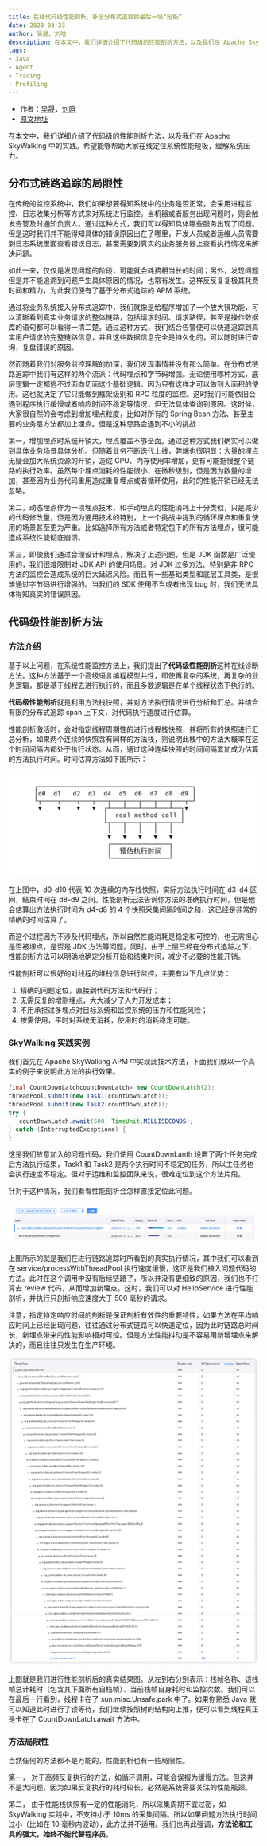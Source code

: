```yaml
---
title: 在线代码级性能剖析，补全分布式追踪的最后一块“短板”
date: 2020-03-23
author: 吴晟、刘晗
description: 在本文中，我们详细介绍了代码级的性能剖析方法，以及我们在 Apache SkyWalking 中的实践。希望能够帮助大家在线定位系统性能短板，缓解系统压力。
tags:
- Java
- Agent
- Tracing
- Profiling
---
```


- 作者：[吴晟](https://github.com/wu-sheng)，[刘晗](https://github.com/mrproliu)
- [原文地址](https://www.infoq.cn/article/CWUOl1JA0EyXw0CxQ4Zm)

在本文中，我们详细介绍了代码级的性能剖析方法，以及我们在 Apache SkyWalking 中的实践。希望能够帮助大家在线定位系统性能短板，缓解系统压力。

## 分布式链路追踪的局限性

在传统的监控系统中，我们如果想要得知系统中的业务是否正常，会采用进程监控、日志收集分析等方式来对系统进行监控。当机器或者服务出现问题时，则会触发告警及时通知负责人。通过这种方式，我们可以得知具体哪些服务出现了问题。但是这时我们并不能得知具体的错误原因出在了哪里，开发人员或者运维人员需要到日志系统里面查看错误日志，甚至需要到真实的业务服务器上查看执行情况来解决问题。

如此一来，仅仅是发现问题的阶段，可能就会耗费相当长的时间；另外，发现问题但是并不能追溯到问题产生具体原因的情况，也常有发生。这样反反复复极其耗费时间和精力，为此我们便有了基于分布式追踪的 APM 系统。

通过将业务系统接入分布式追踪中，我们就像是给程序增加了一个放大镜功能，可以清晰看到真实业务请求的整体链路，包括请求时间、请求路径，甚至是操作数据库的语句都可以看得一清二楚。通过这种方式，我们结合告警便可以快速追踪到真实用户请求的完整链路信息，并且这些数据信息完全是持久化的，可以随时进行查询，复盘错误的原因。

然而随着我们对服务监控理解的加深，我们发现事情并没有那么简单。在分布式链路追踪中我们有这样的两个流派：代码埋点和字节码增强。无论使用哪种方式，底层逻辑一定都逃不过面向切面这个基础逻辑。因为只有这样才可以做到大面积的使用。这也就决定了它只能做到框架级别和 RPC 粒度的监控。这时我们可能依旧会遇到程序执行缓慢或者响应时间不稳定等情况，但无法具体查询到原因。这时候，大家很自然的会考虑到增加埋点粒度，比如对所有的 Spring Bean 方法、甚至主要的业务层方法都加上埋点。但是这种思路会遇到不小的挑战：

第一，增加埋点时系统开销大，埋点覆盖不够全面。通过这种方式我们确实可以做到具体业务场景具体分析。但随着业务不断迭代上线，弊端也很明显：大量的埋点无疑会加大系统资源的开销，造成 CPU、内存使用率增加，更有可能拖慢整个链路的执行效率。虽然每个埋点消耗的性能很小，在微秒级别，但是因为数量的增加，甚至因为业务代码重用造成重复埋点或者循环使用，此时的性能开销已经无法忽略。

第二，动态埋点作为一项埋点技术，和手动埋点的性能消耗上十分类似，只是减少的代码修改量，但是因为通用技术的特别，上一个挑战中提到的循环埋点和重复使用的场景甚至更为严重。比如选择所有方法或者特定包下的所有方法埋点，很可能造成系统性能彻底崩溃。

第三，即使我们通过合理设计和埋点，解决了上述问题，但是 JDK 函数是广泛使用的，我们很难限制对 JDK API 的使用场景。对 JDK 过多方法、特别是非 RPC 方法的监控会造成系统的巨大延迟风险。而且有一些基础类型和底层工具类，是很难通过字节码进行增强的。当我们的 SDK 使用不当或者出现 bug 时，我们无法具体得知真实的错误原因。

## 代码级性能剖析方法

### 方法介绍

基于以上问题，在系统性能监控方法上，我们提出了**代码级性能剖析**这种在线诊断方法。这种方法基于一个高级语言编程模型共性，即使再复杂的系统，再复杂的业务逻辑，都是基于线程去进行执行的，而且多数逻辑是在单个线程状态下执行的。

**代码级性能剖析**就是利用方法栈快照，并对方法执行情况进行分析和汇总。并结合有限的分布式追踪 span 上下文，对代码执行速度进行估算。

性能剖析激活时，会对指定线程周期性的进行线程栈快照，并将所有的快照进行汇总分析，如果两个连续的快照含有同样的方法栈，则说明此栈中的方法大概率在这个时间间隔内都处于执行状态。从而，通过这种连续快照的时间间隔累加成为估算的方法执行时间。时间估算方法如下图所示：

![Profile Time estimation](0081Kckwly1gkl527tsgwj30us0cwwet.jpg)

在上图中，d0-d10 代表 10 次连续的内存栈快照，实际方法执行时间在 d3-d4 区间，结束时间在 d8-d9 之间。性能剖析无法告诉你方法的准确执行时间，但是他会估算出方法执行时间为 d4-d8 的 4 个快照采集间隔时间之和，这已经是非常的精确的时间估算了。

而这个过程因为不涉及代码埋点，所以自然性能消耗是稳定和可控的，也无需担心是否被埋点，是否是 JDK 方法等问题。同时，由于上层已经在分布式追踪之下，性能剖析方法可以明确地确定分析开始和结束时间，减少不必要的性能开销。

性能剖析可以很好的对线程的堆栈信息进行监控，主要有以下几点优势：

1. 精确的问题定位，直接到代码方法和代码行；
1. 无需反复的增删埋点，大大减少了人力开发成本；
1. 不用承担过多埋点对目标系统和监控系统的压力和性能风险；
1. 按需使用，平时对系统无消耗，使用时的消耗稳定可能。

### SkyWalking 实践实例

我们首先在 Apache SkyWalking APM 中实现此技术方法，下面我们就以一个真实的例子来说明此方法的执行效果。

```java
final CountDownLatchcountDownLatch= new CountDownLatch(2);
threadPool.submit(new Task1(countDownLatch));
threadPool.submit(new Task2(countDownLatch));
try {
   countDownLatch.await(500, TimeUnit.MILLISECONDS);
} catch (InterruptedExceptione) {
}
```

这是我们故意加入的问题代码，我们使用 CountDownLanth 设置了两个任务完成后方法执行结束，Task1 和 Task2 是两个执行时间不稳定的任务，所以主任务也会执行速度不稳定。但对于运维和监控团队来说，很难定位到这个方法片段。

针对于这种情况，我们看看性能剖析会怎样直接定位此问题。

![Profile Trace](0081Kckwly1gkl527i9fsj30l403j0tf.jpg)

上图所示的就是我们在进行链路追踪时所看到的真实执行情况，其中我们可以看到在 service/processWithThreadPool 执行速度缓慢，这正是我们植入问题代码的方法。此时在这个调用中没有后续链路了，所以并没有更细致的原因，我们也不打算去 review 代码，从而增加新埋点。这时，我们可以对 HelloService 进行性能剖析，并执行只剖析响应速度大于 500 毫秒的请求。

注意，指定特定响应时间的剖析是保证剖析有效性的重要特性，如果方法在平均响应时间上已经出现问题，往往通过分布式链路可以快速定位，因为此时链路总时间长，新埋点带来的性能影响相对可控。但是方法性能抖动是不容易用新增埋点来解决的，而且往往只发生在生产环境。

![Profile Thread Stack](0081Kckwly1gkl528dv3cj30u010vdj1.jpg)

上图就是我们进行性能剖析后的真实结果图。从左到右分别表示：栈帧名称、该栈帧总计耗时（包含其下面所有自栈帧）、当前栈帧自身耗时和监控次数。我们可以在最后一行看到，线程卡在了 sun.misc.Unsafe.park 中了。如果你熟悉 Java 就可以知道此时进行了锁等待，我们继续按照树的结构向上推，便可以看到线程真正是卡在了 CountDownLatch.await 方法中。

### 方法局限性

当然任何的方法都不是万能的，性能剖析也有一些局限性。

第一， 对于高频反复执行的方法，如循环调用，可能会误报为缓慢方法。但这并不是大问题，因为如果反复执行的耗时较长，必然是系统需要关注的性能瓶颈。

第二， 由于性能栈快照有一定的性能消耗，所以采集周期不宜过密，如 SkyWalking 实践中，不支持小于 10ms 的采集间隔。所以如果问题方法执行时间过小（比如在 10 毫秒内波动），此方法并不适用。我们也再此强调，**方法论和工具的强大，始终不能代替程序员**。